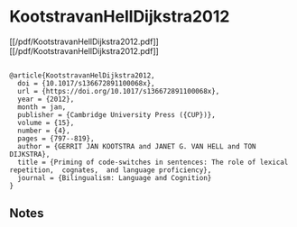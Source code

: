 # KootstravanHellDijkstra2012


[[/pdf/KootstravanHellDijkstra2012.pdf]]
[[/pdf/KootstravanHellDijkstra2012.pdf]]


```

@article{KootstravanHelDijkstra2012,
  doi = {10.1017/s136672891100068x},
  url = {https://doi.org/10.1017/s136672891100068x},
  year = {2012},
  month = jan,
  publisher = {Cambridge University Press ({CUP})},
  volume = {15},
  number = {4},
  pages = {797--819},
  author = {GERRIT JAN KOOTSTRA and JANET G. VAN HELL and TON DIJKSTRA},
  title = {Priming of code-switches in sentences: The role of lexical repetition,  cognates,  and language proficiency},
  journal = {Bilingualism: Language and Cognition}
}
```




## Notes

